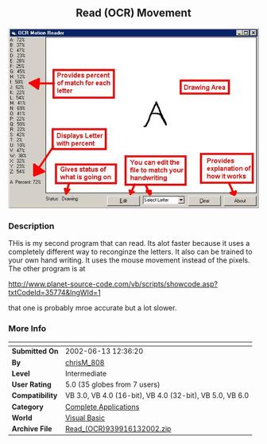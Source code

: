 ﻿<div align="center">

## Read \(OCR\) Movement

<img src="PIC20026131247535630.jpg">
</div>

### Description

THis is my second program that can read. Its alot faster because it uses a completely different way to reconginze the letters. It also can be trained to your own hand writing. It uses the mouse movement instead of the pixels. The other program is at

http://www.planet-source-code.com/vb/scripts/showcode.asp?txtCodeId=35774&lngWId=1

that one is probably mroe accurate but a lot slower.
 
### More Info
 


<span>             |<span>
---                |---
**Submitted On**   |2002-06-13 12:36:20
**By**             |[chrisM\_808](https://github.com/Planet-Source-Code/PSCIndex/blob/master/ByAuthor/chrism-808.md)
**Level**          |Intermediate
**User Rating**    |5.0 (35 globes from 7 users)
**Compatibility**  |VB 3\.0, VB 4\.0 \(16\-bit\), VB 4\.0 \(32\-bit\), VB 5\.0, VB 6\.0
**Category**       |[Complete Applications](https://github.com/Planet-Source-Code/PSCIndex/blob/master/ByCategory/complete-applications__1-27.md)
**World**          |[Visual Basic](https://github.com/Planet-Source-Code/PSCIndex/blob/master/ByWorld/visual-basic.md)
**Archive File**   |[Read\_\(OCR\)939916132002\.zip](https://github.com/Planet-Source-Code/chrism-808-read-ocr-movement__1-35799/archive/master.zip)








